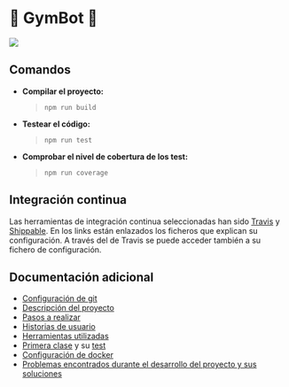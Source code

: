 # :muscle: GymBot :muscle:

![](https://travis-ci.com/torchu/GymBot.svg?branch=master)

## Comandos

- **Compilar el proyecto:**
  > `npm run build`
- **Testear el código:**
  > `npm run test`
- **Comprobar el nivel de cobertura de los test:**
  > `npm run coverage`

## Integración continua

Las herramientas de integración continua seleccionadas han sido [Travis](docs/travis.md) y [Shippable](docs/shippable.md). En los links están enlazados los ficheros que explican su configuración. A través del de Travis se puede acceder también a su fichero de configuración.

## Documentación adicional

- [Configuración de git](docs/git-config.md)
- [Descripción del proyecto](docs/descripcion.md)
- [Pasos a realizar](docs/pasos.md)
- [Historias de usuario](docs/hu.md)
- [Herramientas utilizadas](docs/herramientas.md)
- [Primera clase](src/models/exercise.ts) y su [test](src/__tests__/exercise.test.ts)
- [Configuración de docker](docs/docker.md)
- [Problemas encontrados durante el desarrollo del proyecto y sus soluciones](docs/errors.md)
